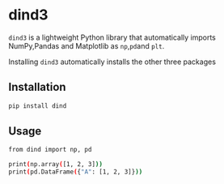 # dind3

`dind3` is a lightweight Python library that automatically imports NumPy,Pandas and Matplotlib as `np`,`pd`and `plt`.

Installing `dind3` automatically installs the other three packages

## Installation
```sh
pip install dind
```
## Usage
```sh
from dind import np, pd

print(np.array([1, 2, 3]))
print(pd.DataFrame({"A": [1, 2, 3]}))

```
